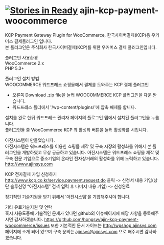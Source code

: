 [![Stories in Ready](https://badge.waffle.io/hongsw/ajin-kcp-payment-woocommerce.png?label=ready)](https://waffle.io/hongsw/ajin-kcp-payment-woocommerce)
ajin-kcp-payment-woocommerce
============================

KCP Payment Gateway Plugin for WooCommerce, 한국사이버결제(KCP)용 우커머스 결제플러그인 입니다.<br />
 본 플러그인은 주식회사 한국사이버결제(KCP)를 위한 우커머스 결제 플러그인입니다.<br />

플러그인 사용환경<br />
 WooCommerce 2.x<br />
 PHP 5.3+<br />

플러그인 설치 방법<br />
 WOOCOMMERCE 워드프레스 쇼핑몰에서 결제를 도와주는 KCP 결제 플러그인 <br />
- 오른쪽 Download .zip file을 눌러 WOOCOMMERCE KCP 플러그인을 다운 받습니다.
- 워드프레스 폴더에서 '/wp-content/plugins/'에 압축 해제를 합니다.

설치를 완료 한뒤 워드프레스 관리자 페이지의 플로그인 탭에서 설치된 플러그인을 누릅니다.<br />
플러그인들 중 WooCommerce KCP 의 활성화 버튼을 눌러 활성화를 시킵니다.<br />

아진시스템이 만들었습니다.<br />
 아진시스템은 워드프레스를 이용한 쇼핑몰 제작 및 구축 시장의 활성화를 위해서 본 플러그인을 개발하였고 무상 공급하고 있습니다. 아진시스템은 워드프레스 쇼핑몰 제작 및 구축 전문 기업으로 중소기업의 온라인 전자상거래의 활성화를 위해 노력하고 있습니다. http://www.ajinsys.com <br />

 KCP 전자결제 가입 신청하기 <br />
http://www.kcp.co.kr/service.payment.request.do 클릭 -> 신청서 내용 기입(상단 솔루션명 “아진시스템” 검색 입력 후 나머지 내용 기입) -> 신청완료<br />

정기적인 기술지원을 받기 위해서 '아진시스템'을 기입해주셔야 합니다.<br />

 기타 유료기술지원 및 연락<br />
혹시 사용도중에 기술적인 문제가 있다면 github의 이슈페이지에 해당 사항을 등록해주시면 감사하겠습니다. https://github.com/hongsw/ajin-kcp-payment-woocommerce/issues 또한 기본적인 문서 가이드는 http://wpshop.ajinsys.com 페이지에 소개 되어 있으며 구축 문의는 ajinsys@ajinsys.com 으로 해주시면 감사하겠습니다.
